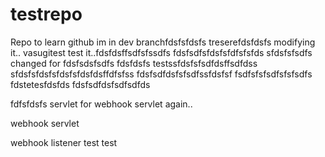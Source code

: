 # testrepo
Repo to learn github
im in dev branchfdsfsfdsfs
treserefdsfdsfs
modifying it.. vasugitest
test it..fdsfdsffsdfsfssdfs
fdsfsdfsfdsfsfdfsfsfds
sfdsfsfsdfs
changed for fdsfsdsfsdfs fdsfdsfs
testssfdsfsfsdfdsffsdfdss
sfdsfsfdsfsfdsfsfdsfdsffdfsfss
fdsfsdfdsfsfsdfssfdsfsf
fsdfsfsfsdfsfsfsdfs
fdstetesfdsfds
fdsfsdfdsfsdfsdfds

fdfsfdsfs
servlet for webhook
servlet again..

webhook servlet

webhook listener
test
test
